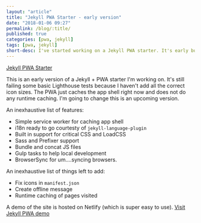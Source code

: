 ```yaml
---
layout: "article"
title: "Jekyll PWA Starter - early version"
date: "2018-01-06 09:27"
permalink: /blog/:title/
published: true
categories: [pwa, jekyll]
tags: [pwa, jekyll]
short-desc: I've started working on a Jekyll PWA starter. It's early but it works well. Update Jan 8, 2018 - I corrected the PWA errors. Everything is nice.
---
```




[Jekyll PWA Starter](https://github.com/dumaurier/pwa_jekyll)


This is an early version of a Jekyll + PWA starter I'm working on. It's still failing some basic Lighthouse tests because I haven't add all the correct icon sizes. The PWA just caches the app shell right now and does not do any runtime caching. I'm going to change this is an upcoming version.

An inexhaustive list of features:
- Simple service worker for caching app shell
- i18n ready to go courtesty of `jekyll-language-plugin`
- Built in support for critical CSS and LoadCSS
- Sass and Prefixer support
- Bundle and concat JS files
- Gulp tasks to help local development
- BrowserSync for um....syncing browsers.

An inexhaustive list of things left to add:
- Fix icons in `manifest.json`
- Create offline message
- Runtime caching of pages visited

A demo of the site is hosted on Netlify (which is super easy to use). [Visit Jekyll PWA demo](https://pwa-jekyll-starter.netlify.com/)
